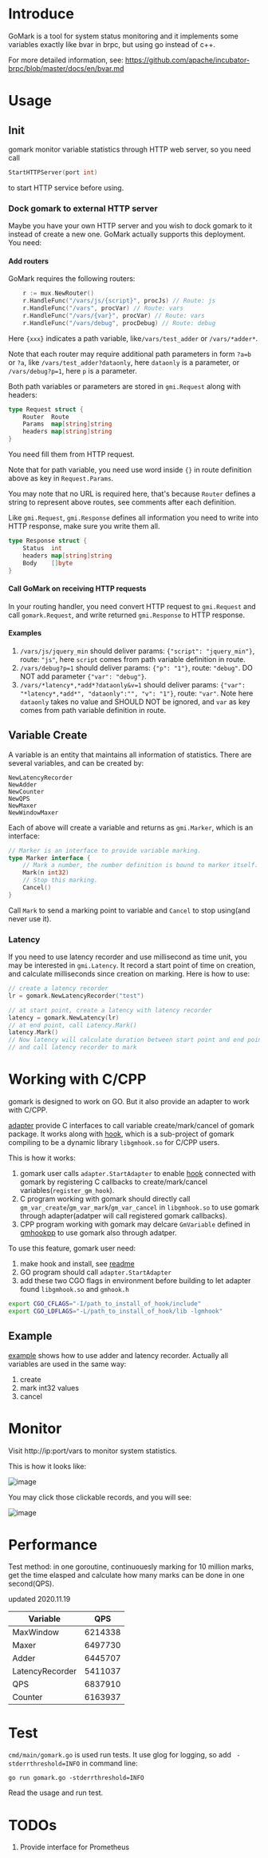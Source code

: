 # Introduce
GoMark is a tool for system status monitoring and it implements some variables exactly like bvar in brpc, but using go instead of c++.

For more detailed information, see:
https://github.com/apache/incubator-brpc/blob/master/docs/en/bvar.md



# Usage
## Init
gomark monitor variable statistics through HTTP web server, so you need call
```go
StartHTTPServer(port int)
```
to start HTTP service before using.
### Dock gomark to external HTTP server
Maybe you have your own HTTP server and you wish to dock gomark to it instead of create a new one. GoMark actually supports this deployment. You need:
#### Add routers
GoMark requires the following routers:
```go
	r := mux.NewRouter()
	r.HandleFunc("/vars/js/{script}", procJs) // Route: js
	r.HandleFunc("/vars", procVar) // Route: vars
	r.HandleFunc("/vars/{var}", procVar) // Route: vars
	r.HandleFunc("/vars/debug", procDebug) // Route: debug
```
Here `{xxx}` indicates a path variable, like`/vars/test_adder` or `/vars/*adder*`.

Note that each router may require additional path parameters in form `?a=b` or `?a`, like `/vars/test_adder?dataonly`, here `dataonly` is a parameter, or `/vars/debug?p=1`, here `p` is a parameter.

Both path variables or parameters are stored in `gmi.Request` along with headers:
```go
type Request struct {
	Router  Route
	Params  map[string]string
	headers map[string]string
}
```
You need fill them from HTTP request.

Note that for path variable, you need use word inside `{}` in route definition above as key in `Request.Params`.

You may note that no URL is required here, that's because `Router` defines a string to represent above routes, see comments after each definition.

Like `gmi.Request`, `gmi.Response` defines all information you need to write into HTTP response, make sure you write them all.
```go
type Response struct {
	Status  int
	headers map[string]string
	Body    []byte
}
```
#### Call GoMark on receiving HTTP requests
In your routing handler, you need convert HTTP request to `gmi.Request` and call `gomark.Request`, and write returned `gmi.Response` to HTTP response.

#### Examples
1. `/vars/js/jquery_min` should deliver params: `{"script": "jquery_min"}`, route: `"js"`, here `script` comes from path variable definition in route.
2. `/vars/debug?p=1` should deliver params:  `{"p": "1"}`, route: `"debug"`. DO NOT add parameter `{"var": "debug"}`.
3. `/vars/*latency*,*add*?dataonly&v=1` should deliver params:  `{"var": "*latency*,*add*", "dataonly":"", "v": "1"}`, route: `"var"`. Note here `dataonly` takes no value and SHOULD NOT be ignored, and `var` as key comes from path variable definition in route.

## Variable Create
A variable is an entity that maintains all information of statistics. There are several variables, and can be created by:
```
NewLatencyRecorder
NewAdder
NewCounter
NewQPS
NewMaxer
NewWindowMaxer
```

Each of above will create a variable and returns as `gmi.Marker`, which is an interface:
```go
// Marker is an interface to provide variable marking.
type Marker interface {
	// Mark a number, the number definition is bound to marker itself.
	Mark(n int32)
	// Stop this marking.
	Cancel()
}
```

Call `Mark` to send a marking point to variable and `Cancel` to stop using(and never use it).
### Latency
If you need to use latency recorder and use millisecond as time unit, you may be interested in `gmi.Latency`. It record a start point of time on creation, and calculate milliseconds since creation on marking. Here is how to use:
```go
// create a latency recorder
lr = gomark.NewLatencyRecorder("test")

// at start point, create a latency with latency recorder
latency = gomark.NewLatency(lr)
// at end point, call Latency.Mark()
latency.Mark()
// Now latency will calculate duration between start point and end point in millisecond
// and call latency recorder to mark

```


# Working with C/CPP
gomark is designed to work on GO. But it also provide an adapter to work with C/CPP.

[adapter](adapter) provide C interfaces to call variable create/mark/cancel of gomark package. It works along with [hook](hook), which is a sub-project of gomark compiling to be a dynamic library `libgmhook.so` for C/CPP users.

This is how it works: 
1. gomark user calls `adapter.StartAdapter` to enable [hook](hook) connected with gomark by registering C callbacks to create/mark/cancel variables(`register_gm_hook`).
2. C program working with gomark should directly call `gm_var_create`/`gm_var_mark`/`gm_var_cancel` in `libgmhook.so` to use gomark through adapter(adatper will call registered gomark callbacks).
3. CPP program working with gomark may delcare `GmVariable` defined in [gmhookpp](hook/gmhookpp.h) to use gomark also through adatper.

To use this feature, gomark user need:
1. make hook and install, see [readme](hook/README.md)
2. GO program should call `adapter.StartAdapter`
3. add these two CGO flags in environment before building to let adapter found `libgmhook.so` and `gmhook.h`
```sh
export CGO_CFLAGS="-I/path_to_install_of_hook/include"
export CGO_LDFLAGS="-L/path_to_install_of_hook/lib -lgmhook"
```

## Example

[example](cmd/example/example.go) shows how to use adder and latency recorder. Actually all variables are used in the same way:
1. create
2. mark int32 values
3. cancel


# Monitor

Visit http://ip:port/vars to monitor system statistics.

This is how it looks like:

![image](assets/var.png)

You may click those clickable records, and you will see:

![image](assets/var_expands.png)


# Performance
Test method: in one goroutine, continuouesly marking for 10 million marks, get the time elasped and
calculate how many marks can be done in one second(QPS).


updated 2020.11.19

| Variable        | QPS     |
| --              | --      |
| MaxWindow       | 6214338 |
| Maxer           | 6497730 |
| Adder           | 6445707 |
| LatencyRecorder | 5411037 |
| QPS             | 6837910 |
| Counter         | 6163937 |


# Test
`cmd/main/gomark.go` is used run tests. It use glog for logging, so add ` -stderrthreshold=INFO` in command line:
```
go run gomark.go -stderrthreshold=INFO 
```
Read the usage and run test.


# TODOs
1. Provide interface for Prometheus

